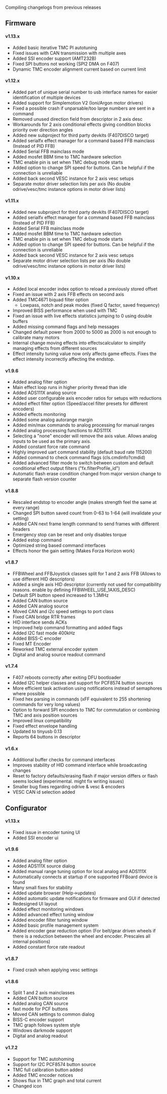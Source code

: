 Compiling changelogs from previous releases

## Firmware

#### v1.13.x
- Added basic iterative TMC PI autotuning
- Fixed issues with CAN transmission with multiple axes
- Added SSI encoder support (AMT232B)
- Fixed SPI buttons not working (SPI2 DMA on F407)
- Dynamic TMC encoder alignment current based on current limit

#### v1.12.x
- Added part of unique serial number to usb interface names for easier identification of multiple devices
- Added support for Simplemotion V2 (Ioni/Argon motor drivers)
- Fixed a possible crash if unparsable/too large numbers are sent in a command
- Removed unused direction field from descriptor in 2 axis desc
- Workarounds for 2 axis conditional effects giving condition blocks priority over direction angles
- Added new subproject for third party devkits (F407DISCO target)
- Added serialfx effect manager for a command based FFB mainclass (Instead of PID FFB)
- Added Serial FFB mainclass mode
- Added mosfet BBM time to TMC hardware selection
- TMC enable pin is set when TMC debug mode starts
- Added option to change SPI speed for buttons. Can be helpful if the connection is unreliable
- Added back second VESC instance for 2 axis vesc setups
- Separate motor driver selection lists per axis (No double odrive/vesc/tmc instance options in motor driver lists)


#### v1.11.x
- Added new subproject for third party devkits (F407DISCO target)
- Added serialfx effect manager for a command based FFB mainclass (Instead of PID FFB)
- Added Serial FFB mainclass mode
- Added mosfet BBM time to TMC hardware selection
- TMC enable pin is set when TMC debug mode starts
- Added option to change SPI speed for buttons. Can be helpful if the connection is unreliable
- Added back second VESC instance for 2 axis vesc setups
- Separate motor driver selection lists per axis (No double odrive/vesc/tmc instance options in motor driver lists)

#### v1.10.x
- Added local encoder index option to reload a previously stored offset
- Fixed an issue with 2 axis FFB effects on second axis
- Added TMC4671 biquad filter option
  - Lowpass, notch and peak modes (fixed Q factor, saved frequency)
- Improved BISS performance when used with TMC
- Fixed an issue with live effects statistics jumping to 0 using double buffers
- Added missing command flags and help messages
- Changed default power from 2000 to 5000 as 2000 is not enough to calibrate many motors
- Internal change moving effects into effectscalculator to simplify managing effects from different sources
- Effect intensity tuning value now only affects game effects. Fixes the effect intensity incorrectly affecting the endstop.

#### v1.9.6
- Added analog filter option
- Main effect loop runs in higher priority thread than idle
- Added ADS111X analog source
- Added user configurable axis encoder ratios for setups with reductions
- Added effect filter option (Speed/accel filter presets for different encoders)
- Added effects monitoring
- Added some analog autorange margin
- Added min/max commands to analog processing for manual ranges
- Added analog processing functions to ADS111X
- Selecting a "none" encoder will remove the axis value. Allows analog inputs to be used as the primary axis.
- Added constant force rate command
- Highly improved uart command stability (default baud rate 115200)
- Added command to check command flags (cls.cmdinfo?cmdid)
- Added advanced filter mode to switch between custom and default conditional effect output filters ("fx.filterProfile_id")
- Automatic flash erase condition changed from major version change to separate flash version counter

#### v1.8.8
- Rescaled endstop to encoder angle (makes strength feel the same at every range)
- Changed SPI button saved count from 0-63 to 1-64 (will invalidate your setting)
- Added CAN next frame length command to send frames with different headers
- Emergency stop can be reset and only disables torque
- Added estop command
- Optimized string based command interfaces
- Effects honor the gain setting (Makes Forza Horizon work)

#### v1.8.7
- FFBWheel and FFBJoystick classes split for 1 and 2 axis FFB (Allows to use different HID descriptors)
- Added a single axis HID descriptor (currently not used for compatibility reasons. enable by defining FFBWHEEL_USE_1AXIS_DESC)
- Default SPI button speed increased to 1.3MHz
- Added CAN button source
- Added CAN analog source
- Moved CAN and i2c speed settings to port class
- Fixed CAN bridge RTR frames
- HID interface sends ACKs
- Improved help command formatting and added flags
- Added I2C fast mode 400kHz
- Added BISS-C encoder
- Fixed MT Encoder
- Reworked TMC external encoder system
- Digital and analog source readout command

#### v1.7.4

*  F407 reboots correctly after exiting DFU bootloader
*  Added I2C helper classes and support for PCF8574 button sources
*  More efficient task activation using notifications instead of semaphores where possible
*  Fixed hex parsing in commands (xFF equivalent to 255 shortening commands for very long values)
*  Option to forward SPI encoders to TMC for commutation or combining TMC and axis position sources
*  Improved linux compatibility
*  Fixed effect envelope handling
*  Updated to tinyusb 0.13
*  Reports 64 buttons in descriptor


#### v1.6.x

- Additional buffer checks for command interfaces
- Improves stability of HID command interface while broadcasting changes
- Reset to factory defaults/erasing flash if major version differs or flash seems locked (experimental. might fix writing issues)
- Smaller bug fixes regarding odrive & vesc & encoders
- VESC CAN id selection added


## Configurator

#### v1.13.x
- Fixed issue in encoder tuning UI
- Added SSI encoder ui


#### v1.9.6
- Added analog filter option
- Added ADS111X source dialog
- Added manual range tuning option for local analog and ADS111X
- Automatically connects at startup if one supported FFBoard device is found
- Many small fixes for stability
- Added update browser (Help->updates)
- Added automatic update notifications for firmware and GUI if detected
- Redesigned UI layout
- Added effect monitoring windows
- Added advanced effect tuning window
- Added encoder filter tuning window
- Added basic profile management system
- Added encoder gear reduction option (For belt/gear driven wheels if there is a reduction between the wheel and encoder. Prescales all internal positions)
- Added constant force rate readout


#### v1.8.7
- Fixed crash when applying vesc settings

#### v1.8.6
- Split 1 and 2 axis mainclasses
- Added CAN button source
- Added analog CAN source
- fast mode for PCF buttons
- Moved CAN settings to common dialog
- BISS-C encoder support
- TMC graph follows system style
- Windows darkmode support
- Digital and analog readout

#### v1.7.2

* Support for TMC autohoming
* Support for I2C PCF8574 button source
* TMC full calibration button added
* Added TMC encoder notices
* Shows flux in TMC graph and total current
* Changed icon
